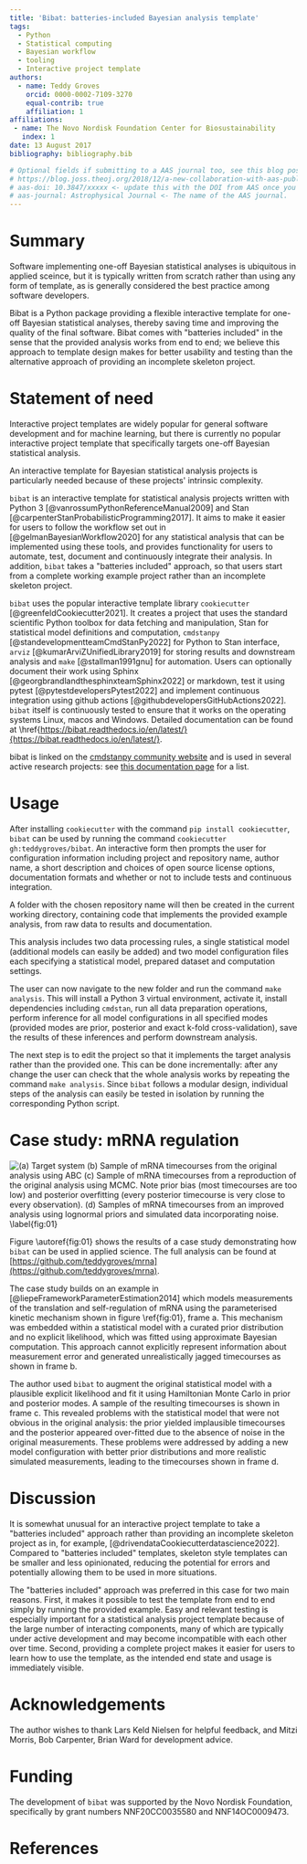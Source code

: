 ```yaml
---
title: 'Bibat: batteries-included Bayesian analysis template'
tags:
  - Python
  - Statistical computing
  - Bayesian workflow
  - tooling
  - Interactive project template
authors:
  - name: Teddy Groves
    orcid: 0000-0002-7109-3270
    equal-contrib: true
    affiliation: 1
affiliations:
 - name: The Novo Nordisk Foundation Center for Biosustainability
   index: 1
date: 13 August 2017
bibliography: bibliography.bib

# Optional fields if submitting to a AAS journal too, see this blog post:
# https://blog.joss.theoj.org/2018/12/a-new-collaboration-with-aas-publishing
# aas-doi: 10.3847/xxxxx <- update this with the DOI from AAS once you know it.
# aas-journal: Astrophysical Journal <- The name of the AAS journal.
---
```


# Summary
Software implementing one-off Bayesian statistical analyses is ubiquitous in
applied sceince, but it is typically written from scratch rather than using any
form of template, as is generally considered the best practice among software
developers.

Bibat is a Python package providing a flexible interactive template for one-off
Bayesian statistical analyses, thereby saving time and improving the quality of
the final software. Bibat comes with "batteries included" in the sense that the
provided analysis works from end to end; we believe this approach to template
design makes for better usability and testing than the alternative approach of providing an incomplete skeleton project.

# Statement of need
Interactive project templates are widely popular for general software
development and for machine learning, but there is currently no popular
interactive project template that specifically targets one-off Bayesian
statistical analysis.

An interactive template for Bayesian statistical analysis projects is particularly needed because of these projects' intrinsic complexity.

`bibat` is an interactive template for statistical analysis projects written
with Python 3 [@vanrossumPythonReferenceManual2009] and Stan
[@carpenterStanProbabilisticProgramming2017]. It aims to make it easier for
users to follow the workflow set out in [@gelmanBayesianWorkflow2020] for any
statistical analysis that can be implemented using these tools, and provides
functionality for users to automate, test, document and continuously integrate
their analysis. In addition, `bibat` takes a "batteries included" approach, so
that users start from a complete working example project rather than an
incomplete skeleton project.

`bibat` uses the popular interactive template library
`cookiecutter` [@greenfeldCookiecutter2021]. It creates a project that uses the
standard scientific Python toolbox for data fetching and manipulation, Stan for
statistical model definitions and computation, `cmdstanpy`
[@standevelopmentteamCmdStanPy2022] for Python to Stan interface, `arviz`
[@kumarArviZUnifiedLibrary2019] for storing results and downstream analysis and
`make` [@stallman1991gnu] for automation. Users can optionally document their
work using Sphinx [@georgbrandlandthesphinxteamSphinx2022] or markdown, test it
using pytest [@pytestdevelopersPytest2022] and implement continuous integration
using github actions
[@githubdevelopersGitHubActions2022]. `bibat` itself
is continuously tested to ensure that it works on the operating systems Linux,
macos and Windows. Detailed documentation can be found at
\href{https://bibat.readthedocs.io/en/latest/}{https://bibat.readthedocs.io/en/latest/}.

bibat is linked on the [cmdstanpy community
website](https://mc-stan.org/cmdstanpy/community.html) and is used in several
active research projects: see [this documentation page](https://bibat.readthedocs.io/en/latest/examples.html) for a list.

# Usage
After installing `cookiecutter` with the command `pip install cookiecutter`,
`bibat` can be used by running the command
`cookiecutter gh:teddygroves/bibat`. An interactive
form then prompts the user for configuration information including project and
repository name, author name, a short description and choices of open source
license options, documentation formats and whether or not to include tests and
continuous integration.

A folder with the chosen repository name will then be created in the current
working directory, containing code that implements the provided example
analysis, from raw data to results and documentation.

This analysis includes two data processing rules, a single statistical model
(additional models can easily be added) and two model configuration files each
specifying a statistical model, prepared dataset and computation settings.

The user can now navigate to the new folder and run the command `make
analysis`. This will install a Python 3 virtual environment, activate it,
install dependencies including `cmdstan`, run all data preparation operations,
perform inference for all model configurations in all specified modes (provided
modes are prior, posterior and exact k-fold cross-validation), save the results
of these inferences and perform downstream analysis.

The next step is to edit the project so that it implements the target analysis
rather than the provided one. This can be done incrementally: after any change
the user can check that the whole analysis works by repeating the command `make
analysis`. Since `bibat` follows a modular design,
individual steps of the analysis can easily be tested in isolation by running
the corresponding Python script.

# Case study: mRNA regulation
![(a) Target system 
  (b) Sample of mRNA timecourses from the original analysis using ABC 
  (c) Sample of mRNA timecourses from a reproduction of the original analysis using MCMC. Note prior bias (most timecourses are too low) and posterior overfitting (every posterior timecourse is very close to every observation). 
  (d) Samples of mRNA timecourses from an improved analysis using lognormal priors and simulated data incorporating noise. \label{fig:01}
  ](fig.png)

Figure \autoref{fig:01} shows the results of a case study demonstrating how
`bibat` can be used in applied science. The full
analysis can be found at
[https://github.com/teddygroves/mrna](https://github.com/teddygroves/mrna).

The case study builds on an example in
[@liepeFrameworkParameterEstimation2014] which models measurements of the
translation and self-regulation of mRNA using the parameterised kinetic
mechanism shown in figure \ref{fig:01}, frame a. This mechanism was embedded
within a statistical model with a curated prior distribution and no explicit
likelihood, which was fitted using approximate Bayesian computation. This approach
cannot explicitly represent information about measurement error and generated
unrealistically jagged timecourses as shown in frame b.

The author used `bibat` to augment the original
statistical model with a plausible explicit likelihood and fit it using
Hamiltonian Monte Carlo in prior and posterior modes. A sample of the resulting
timecourses is shown in frame c. This revealed problems with the statistical
model that were not obvious in the original analysis: the prior yielded
implausible timecourses and the posterior appeared over-fitted due to the
absence of noise in the original measurements. These problems were addressed by
adding a new model configuration with better prior distributions and more
realistic simulated measurements, leading to the timecourses shown in frame d.

# Discussion
It is somewhat unusual for an interactive project template to take a "batteries
included" approach rather than providing an incomplete skeleton project as in,
for example, [@drivendataCookiecutterdatascience2022]. Compared to "batteries
included" templates, skeleton style templates can be smaller and less
opinionated, reducing the potential for errors and potentially allowing them to
be used in more situations.

The "batteries included" approach was preferred in this case for two main
reasons. First, it makes it possible to test the template from end to end simply
by running the provided example. Easy and relevant testing is especially
important for a statistical analysis project template because of the large
number of interacting components, many of which are typically under active
development and may become incompatible with each other over time. Second,
providing a complete project makes it easier for users to learn how to use the
template, as the intended end state and usage is immediately visible.

# Acknowledgements
The author wishes to thank Lars Keld Nielsen for helpful feedback, and Mitzi
Morris, Bob Carpenter, Brian Ward for development advice.

# Funding
The development of `bibat` was supported by the Novo Nordisk Foundation,
specifically by grant numbers NNF20CC0035580 and NNF14OC0009473.

# References
